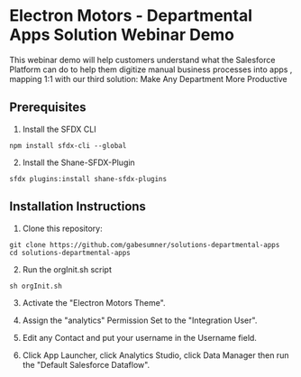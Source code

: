 # Electron Motors - Departmental Apps Solution Webinar Demo

This webinar demo will help customers understand what the Salesforce Platform can do to help them digitize manual business processes into apps , mapping 1:1 with our third solution: Make Any Department More Productive

## Prerequisites

1. Install the SFDX CLI

```
npm install sfdx-cli --global
```

2. Install the Shane-SFDX-Plugin

```
sfdx plugins:install shane-sfdx-plugins
```

## Installation Instructions

1. Clone this repository:

```
git clone https://github.com/gabesumner/solutions-departmental-apps
cd solutions-departmental-apps
```

2. Run the orgInit.sh script
```
sh orgInit.sh
```

3. Activate the "Electron Motors Theme".

4. Assign the "analytics" Permission Set to the "Integration User".

5. Edit any Contact and put your username in the Username field.

6. Click App Launcher, click Analytics Studio, click Data Manager then run the "Default Salesforce Dataflow".